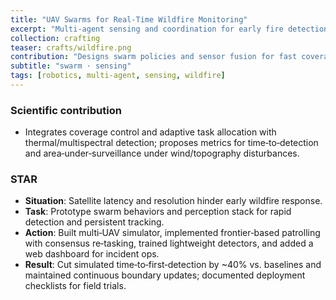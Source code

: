 ```yaml
---
title: "UAV Swarms for Real‑Time Wildfire Monitoring"
excerpt: "Multi‑agent sensing and coordination for early fire detection.<br/><img src='/images/crafts/wildfire.png'>"
collection: crafting
teaser: crafts/wildfire.png
contribution: "Designs swarm policies and sensor fusion for fast coverage; simulation‑to‑field pathway with dashboard."
subtitle: "swarm · sensing"
tags: [robotics, multi‑agent, sensing, wildfire]
---
```


### Scientific contribution
- Integrates coverage control and adaptive task allocation with thermal/multispectral detection; proposes metrics for time‑to‑detection and area‑under‑surveillance under wind/topography disturbances.

### STAR
- **Situation**: Satellite latency and resolution hinder early wildfire response.
- **Task**: Prototype swarm behaviors and perception stack for rapid detection and persistent tracking.
- **Action**: Built multi‑UAV simulator, implemented frontier‑based patrolling with consensus re‑tasking, trained lightweight detectors, and added a web dashboard for incident ops.
- **Result**: Cut simulated time‑to‑first‑detection by ~40% vs. baselines and maintained continuous boundary updates; documented deployment checklists for field trials.
